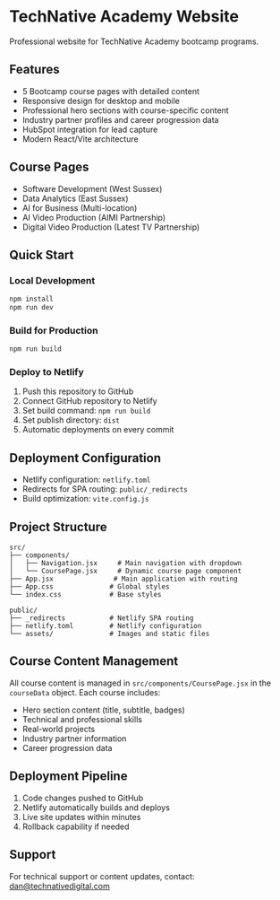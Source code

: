 # TechNative Academy Website

Professional website for TechNative Academy bootcamp programs.

## Features
- 5 Bootcamp course pages with detailed content
- Responsive design for desktop and mobile
- Professional hero sections with course-specific content
- Industry partner profiles and career progression data
- HubSpot integration for lead capture
- Modern React/Vite architecture

## Course Pages
- Software Development (West Sussex)
- Data Analytics (East Sussex)
- AI for Business (Multi-location)
- AI Video Production (AIMI Partnership)
- Digital Video Production (Latest TV Partnership)

## Quick Start

### Local Development
```bash
npm install
npm run dev
```

### Build for Production
```bash
npm run build
```

### Deploy to Netlify
1. Push this repository to GitHub
2. Connect GitHub repository to Netlify
3. Set build command: `npm run build`
4. Set publish directory: `dist`
5. Automatic deployments on every commit

## Deployment Configuration
- Netlify configuration: `netlify.toml`
- Redirects for SPA routing: `public/_redirects`
- Build optimization: `vite.config.js`

## Project Structure
```
src/
├── components/
│   ├── Navigation.jsx     # Main navigation with dropdown
│   └── CoursePage.jsx     # Dynamic course page component
├── App.jsx               # Main application with routing
├── App.css              # Global styles
└── index.css            # Base styles

public/
├── _redirects           # Netlify SPA routing
├── netlify.toml         # Netlify configuration
└── assets/              # Images and static files
```

## Course Content Management
All course content is managed in `src/components/CoursePage.jsx` in the `courseData` object. Each course includes:
- Hero section content (title, subtitle, badges)
- Technical and professional skills
- Real-world projects
- Industry partner information
- Career progression data

## Deployment Pipeline
1. Code changes pushed to GitHub
2. Netlify automatically builds and deploys
3. Live site updates within minutes
4. Rollback capability if needed

## Support
For technical support or content updates, contact: dan@technativedigital.com

